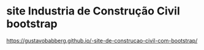 # site Industria de Construção Civil bootstrap

https://gustavobabberg.github.io/-site-de-construcao-civil-com-bootstrap/

